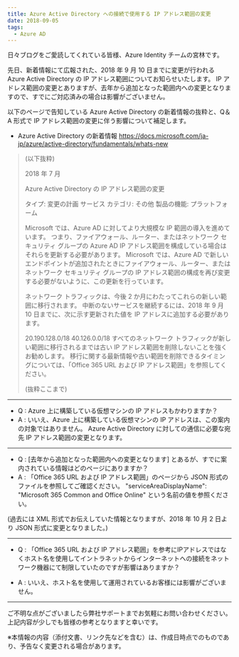 ```yaml
---
title: Azure Active Directory への接続で使用する IP アドレス範囲の変更
date: 2018-09-05
tags:
  - Azure AD
---
```


日々ブログをご愛読してくれている皆様、Azure Identity チームの宮林です。

先日、新着情報にて広報された、2018 年 9 月 10 日までに変更が行われる Azure Active Directory の IP アドレス範囲についてお知らせいたします。
IP アドレス範囲の変更とありますが、去年から追加となった範囲内への変更となりますので、すでにご対応済みの場合は影響がございません。

以下のページで告知している Azure Active Directory の新着情報の抜粋と、Q＆A 形式で IP アドレス範囲の変更に伴う影響について補足します。

- Azure Active Directory の新着情報
  https://docs.microsoft.com/ja-jp/azure/active-directory/fundamentals/whats-new


>(以下抜粋)
>
>2018 年 7 月
>
>Azure Active Directory の IP アドレス範囲の変更
>
>タイプ: 変更の計画
>サービス カテゴリ: その他
>製品の機能: プラットフォーム
>
>Microsoft では、Azure AD に対してより大規模な IP 範囲の導入を進めています。
>つまり、ファイアウォール、ルーター、またはネットワーク セキュリティ グループの Azure AD IP アドレス範囲を構成している場合はそれらを更新する必要があります。
>Microsoft では、Azure AD で新しいエンドポイントが追加されたときにファイアウォール、ルーター、またはネットワーク セキュリティ グループの IP アドレス範囲の構成を再び変更する必要がないように、この更新を行っています。
>
>ネットワーク トラフィックは、今後 2 か月にわたってこれらの新しい範囲に移行されます。 中断のないサービスを継続するには、2018 年 9 月 10 日までに、次に示す更新された値を IP アドレスに追加する必要があります。
>
>20.190.128.0/18
>40.126.0.0/18
>すべてのネットワーク トラフィックが新しい範囲に移行されるまでは古い IP アドレス範囲を削除しないことを強くお勧めします。 移行に関する最新情報や古い範囲を削除できるタイミングについては、「Office 365 URL および IP アドレス範囲」を参照してください。
>
>(抜粋ここまで)


--- 

- Q : Azure 上に構築している仮想マシンの IP アドレスもかわりますか？
- A : いいえ、Azure 上に構築している仮想マシンの IP アドレスは、この案内の対象ではありません。
Azure Active Directory に対しての通信に必要な宛先 IP アドレス範囲の変更となります。

---

- Q : [去年から追加となった範囲内への変更となります] とあるが、すでに案内されている情報はどのページにありますか？
- A : 「Office 365 URL および IP アドレス範囲」のページから JSON 形式のファイルを参照してご確認ください。
"serviceAreaDisplayName": "Microsoft 365 Common and Office Online" という名前の値を参照ください。

(過去には XML 形式でお伝えしていた情報となりますが、2018 年 10 月 2 日より JSON 形式に変更となりました。)

---

- Q : 「Office 365 URL および IP アドレス範囲」を参考にIPアドレスではなくホスト名を使用してイントラネットからインターネットへの接続をネットワーク機器にて制限していたのですが影響はありますか？

- A : いいえ、ホスト名を使用して運用されているお客様には影響がございません。

---


ご不明な点がございましたら弊社サポートまでお気軽にお問い合わせください。
上記内容が少しでも皆様の参考となりますと幸いです。

※本情報の内容（添付文書、リンク先などを含む）は、作成日時点でのものであり、予告なく変更される場合があります。